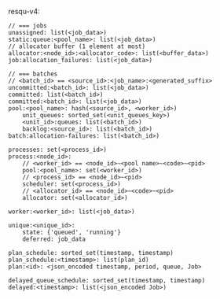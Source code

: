resqu-v4:

    // === jobs
    unassigned: list(<job_data>)
    static:queue:<pool_name>: list(<job_data>)
    // allocator buffer (1 element at most)
    allocator:<node_id>:<allocator_code>: list(<buffer_data>)
    job:allocation_failures: list(<job_data>)

    // === batches
    // <batch_id> == <source_id>:<job_name>:<generated_suffix>
    uncommitted:<batch_id>: list(<job_data>)
    committed: list(<batch_id>)
    committed:<batch_id>: list(<job_data>)
    pool:<pool_name>: hash(<source_id>, <worker_id>)
        unit_queues: sorted_set(<unit_queues_key>)
        <unit_id>:queues: list(<batch_id>)
        backlog:<source_id>: list(<batch_id>)
    batch:allocation-failures: list(<batch_id>)

    processes: set(<process_id>)
    process:<node_id>:
        // <worker_id> == <node_id>~<pool name>~<code>~<pid>
        pool:<pool_name>: set(<worker_id>)
        // <process_id> == <node_id>~<pid>
        scheduler: set(<process_id>)
        // <allocator_id> == <node_id>~<code>~<pid>
        allocator: set(<allocator_id>)

    worker:<worker_id>: list(<job_data>)

    unique:<unique_id>:
        state: {'queued', 'running'}
        deferred: job_data
        
    plan_schedule: sorted_set(timestamp, timestamp)
    plan_schedule:<timestamp>: list(plan_id)
    plan:<id>: <json_encoded timestamp, period, queue, Job>
    
    delayed_queue_schedule: sorted_set(timestamp, timestamp)
    delayed:<timestamp>: list(<json_encoded Job>)
